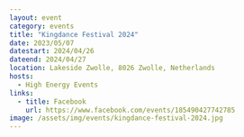 ```yaml
---
layout: event
category: events
title: "Kingdance Festival 2024"
date: 2023/05/07
datestart: 2024/04/26
dateend: 2024/04/27
location: Lakeside Zwolle, 8026 Zwolle, Netherlands
hosts:
  - High Energy Events
links:
  - title: Facebook
    url: https://www.facebook.com/events/185490427742785
image: /assets/img/events/kingdance-festival-2024.jpg
---
```

